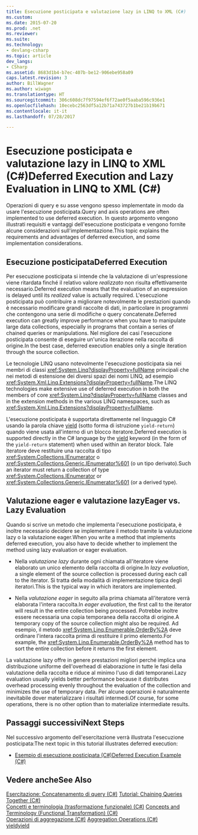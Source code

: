 ```yaml
---
title: Esecuzione posticipata e valutazione lazy in LINQ to XML (C#)
ms.custom: 
ms.date: 2015-07-20
ms.prod: .net
ms.reviewer: 
ms.suite: 
ms.technology:
- devlang-csharp
ms.topic: article
dev_langs:
- CSharp
ms.assetid: 8683d1b4-b7ec-407b-be12-906ebe958a09
caps.latest.revision: 3
author: BillWagner
ms.author: wiwagn
ms.translationtype: HT
ms.sourcegitcommit: 306c608dc7f97594ef6f72ae0f5aaba596c936e1
ms.openlocfilehash: 10ecebc2563df5a12b71a743727b1be21b19b671
ms.contentlocale: it-it
ms.lasthandoff: 07/28/2017

---
```

# <a name="deferred-execution-and-lazy-evaluation-in-linq-to-xml-c"></a><span data-ttu-id="90af5-102">Esecuzione posticipata e valutazione lazy in LINQ to XML (C#)</span><span class="sxs-lookup"><span data-stu-id="90af5-102">Deferred Execution and Lazy Evaluation in LINQ to XML (C#)</span></span>
<span data-ttu-id="90af5-103">Operazioni di query e su asse vengono spesso implementate in modo da usare l'esecuzione posticipata.</span><span class="sxs-lookup"><span data-stu-id="90af5-103">Query and axis operations are often implemented to use deferred execution.</span></span> <span data-ttu-id="90af5-104">In questo argomento vengono illustrati requisiti e vantaggi dell'esecuzione posticipata e vengono fornite alcune considerazioni sull'implementazione.</span><span class="sxs-lookup"><span data-stu-id="90af5-104">This topic explains the requirements and advantages of deferred execution, and some implementation considerations.</span></span>  
  
## <a name="deferred-execution"></a><span data-ttu-id="90af5-105">Esecuzione posticipata</span><span class="sxs-lookup"><span data-stu-id="90af5-105">Deferred Execution</span></span>  
 <span data-ttu-id="90af5-106">Per esecuzione posticipata si intende che la valutazione di un'espressione viene ritardata finché il relativo valore *realizzato* non risulta effettivamente necessario.</span><span class="sxs-lookup"><span data-stu-id="90af5-106">Deferred execution means that the evaluation of an expression is delayed until its *realized* value is actually required.</span></span> <span data-ttu-id="90af5-107">L'esecuzione posticipata può contribuire a migliorare notevolmente le prestazioni quando è necessario modificare grandi raccolte di dati, in particolare in programmi che contengono una serie di modifiche o query concatenate.</span><span class="sxs-lookup"><span data-stu-id="90af5-107">Deferred execution can greatly improve performance when you have to manipulate large data collections, especially in programs that contain a series of chained queries or manipulations.</span></span> <span data-ttu-id="90af5-108">Nel migliore dei casi l'esecuzione posticipata consente di eseguire un'unica iterazione nella raccolta di origine.</span><span class="sxs-lookup"><span data-stu-id="90af5-108">In the best case, deferred execution enables only a single iteration through the source collection.</span></span>  
  
 <span data-ttu-id="90af5-109">Le tecnologie LINQ usano notevolmente l'esecuzione posticipata sia nei membri di classi <xref:System.Linq?displayProperty=fullName> principali che nei metodi di estensione dei diversi spazi dei nomi LINQ, ad esempio <xref:System.Xml.Linq.Extensions?displayProperty=fullName>.</span><span class="sxs-lookup"><span data-stu-id="90af5-109">The LINQ technologies make extensive use of deferred execution in both the members of core <xref:System.Linq?displayProperty=fullName> classes and in the extension methods in the various LINQ namespaces, such as <xref:System.Xml.Linq.Extensions?displayProperty=fullName>.</span></span>  
  
 <span data-ttu-id="90af5-110">L'esecuzione posticipata è supportata direttamente nel linguaggio C# usando la parola chiave [yield](../../../../csharp/language-reference/keywords/yield.md) (sotto forma di istruzione `yield-return`) quando viene usata all'interno di un blocco iteratore.</span><span class="sxs-lookup"><span data-stu-id="90af5-110">Deferred execution is supported directly in the C# language by the [yield](../../../../csharp/language-reference/keywords/yield.md) keyword (in the form of the `yield-return` statement) when used within an iterator block.</span></span> <span data-ttu-id="90af5-111">Tale iteratore deve restituire una raccolta di tipo <xref:System.Collections.IEnumerator> o <xref:System.Collections.Generic.IEnumerator%601> (o un tipo derivato).</span><span class="sxs-lookup"><span data-stu-id="90af5-111">Such an iterator must return a collection of type <xref:System.Collections.IEnumerator> or <xref:System.Collections.Generic.IEnumerator%601> (or a derived type).</span></span>  
  
## <a name="eager-vs-lazy-evaluation"></a><span data-ttu-id="90af5-112">Valutazione eager e valutazione lazy</span><span class="sxs-lookup"><span data-stu-id="90af5-112">Eager vs. Lazy Evaluation</span></span>  
 <span data-ttu-id="90af5-113">Quando si scrive un metodo che implementa l'esecuzione posticipata, è inoltre necessario decidere se implementare il metodo tramite la valutazione lazy o la valutazione eager.</span><span class="sxs-lookup"><span data-stu-id="90af5-113">When you write a method that implements deferred execution, you also have to decide whether to implement the method using lazy evaluation or eager evaluation.</span></span>  
  
-   <span data-ttu-id="90af5-114">Nella *valutazione lazy* durante ogni chiamata all'iteratore viene elaborato un unico elemento della raccolta di origine.</span><span class="sxs-lookup"><span data-stu-id="90af5-114">In *lazy evaluation*, a single element of the source collection is processed during each call to the iterator.</span></span> <span data-ttu-id="90af5-115">Si tratta della modalità di implementazione tipica degli iteratori.</span><span class="sxs-lookup"><span data-stu-id="90af5-115">This is the typical way in which iterators are implemented.</span></span>  
  
-   <span data-ttu-id="90af5-116">Nella *valutazione eager* in seguito alla prima chiamata all'iteratore verrà elaborata l'intera raccolta.</span><span class="sxs-lookup"><span data-stu-id="90af5-116">In *eager evaluation*, the first call to the iterator will result in the entire collection being processed.</span></span> <span data-ttu-id="90af5-117">Potrebbe inoltre essere necessaria una copia temporanea della raccolta di origine.</span><span class="sxs-lookup"><span data-stu-id="90af5-117">A temporary copy of the source collection might also be required.</span></span> <span data-ttu-id="90af5-118">Ad esempio, il metodo <xref:System.Linq.Enumerable.OrderBy%2A> deve ordinare l'intera raccolta prima di restituire il primo elemento.</span><span class="sxs-lookup"><span data-stu-id="90af5-118">For example, the <xref:System.Linq.Enumerable.OrderBy%2A> method has to sort the entire collection before it returns the first element.</span></span>  
  
 <span data-ttu-id="90af5-119">La valutazione lazy offre in genere prestazioni migliori perché implica una distribuzione uniforme dell'overhead di elaborazione in tutte le fasi della valutazione della raccolta e riduce al minimo l'uso di dati temporanei.</span><span class="sxs-lookup"><span data-stu-id="90af5-119">Lazy evaluation usually yields better performance because it distributes overhead processing evenly throughout the evaluation of the collection and minimizes the use of temporary data.</span></span> <span data-ttu-id="90af5-120">Per alcune operazioni è naturalmente inevitabile dover materializzare i risultati intermedi.</span><span class="sxs-lookup"><span data-stu-id="90af5-120">Of course, for some operations, there is no other option than to materialize intermediate results.</span></span>  
  
## <a name="next-steps"></a><span data-ttu-id="90af5-121">Passaggi successivi</span><span class="sxs-lookup"><span data-stu-id="90af5-121">Next Steps</span></span>  
 <span data-ttu-id="90af5-122">Nel successivo argomento dell'esercitazione verrà illustrata l'esecuzione posticipata:</span><span class="sxs-lookup"><span data-stu-id="90af5-122">The next topic in this tutorial illustrates deferred execution:</span></span>  
  
-   [<span data-ttu-id="90af5-123">Esempio di esecuzione posticipata (C#)</span><span class="sxs-lookup"><span data-stu-id="90af5-123">Deferred Execution Example (C#)</span></span>](../../../../csharp/programming-guide/concepts/linq/deferred-execution-example.md)  
  
## <a name="see-also"></a><span data-ttu-id="90af5-124">Vedere anche</span><span class="sxs-lookup"><span data-stu-id="90af5-124">See Also</span></span>  
 <span data-ttu-id="90af5-125">[Esercitazione: Concatenamento di query (C#)](../../../../csharp/programming-guide/concepts/linq/tutorial-chaining-queries-together.md) </span><span class="sxs-lookup"><span data-stu-id="90af5-125">[Tutorial: Chaining Queries Together (C#)](../../../../csharp/programming-guide/concepts/linq/tutorial-chaining-queries-together.md) </span></span>  
 <span data-ttu-id="90af5-126">[Concetti e terminologia (trasformazione funzionale) (C#)](../../../../csharp/programming-guide/concepts/linq/concepts-and-terminology-functional-transformation.md) </span><span class="sxs-lookup"><span data-stu-id="90af5-126">[Concepts and Terminology (Functional Transformation) (C#)](../../../../csharp/programming-guide/concepts/linq/concepts-and-terminology-functional-transformation.md) </span></span>  
 <span data-ttu-id="90af5-127">[Operazioni di aggregazione (C#)](../../../../csharp/programming-guide/concepts/linq/aggregation-operations.md) </span><span class="sxs-lookup"><span data-stu-id="90af5-127">[Aggregation Operations (C#)](../../../../csharp/programming-guide/concepts/linq/aggregation-operations.md) </span></span>  
 [<span data-ttu-id="90af5-128">yield</span><span class="sxs-lookup"><span data-stu-id="90af5-128">yield</span></span>](../../../../csharp/language-reference/keywords/yield.md)

